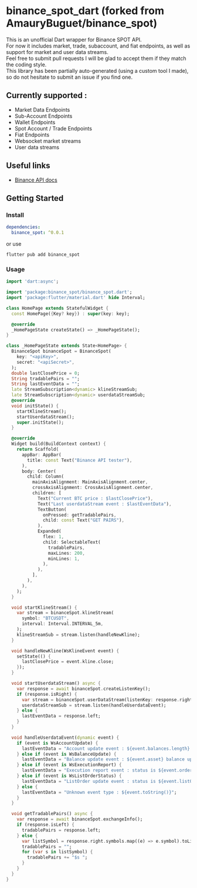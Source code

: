 # binance_spot_dart (forked from AmauryBuguet/binance_spot)

This is an unofficial Dart wrapper for Binance SPOT API.  
For now it includes market, trade, subaccount, and fiat endpoints, as well as support for market and user data streams.  
Feel free to submit pull requests I will be glad to accept them if they match the coding style.  
This library has been partially auto-generated (using a custom tool I made), so do not hesitate to submit an issue if you find one.  

## Currently supported :
* Market Data Endpoints
* Sub-Account Endpoints
* Wallet Endpoints
* Spot Account / Trade Endpoints
* Fiat Endpoints
* Websocket market streams
* User data streams

## Useful links
* [Binance API docs](https://binance-docs.github.io/apidocs/spot/en/)

## Getting Started
### Install
```yaml
dependencies:
  binance_spot: ^0.0.1
```

or use
```
flutter pub add binance_spot
```

### Usage
```dart
import 'dart:async';

import 'package:binance_spot/binance_spot.dart';
import 'package:flutter/material.dart' hide Interval;

class HomePage extends StatefulWidget {
  const HomePage({Key? key}) : super(key: key);

  @override
  _HomePageState createState() => _HomePageState();
}

class _HomePageState extends State<HomePage> {
  BinanceSpot binanceSpot = BinanceSpot(
    key: "<apiKey>",
    secret: "<apiSecret>",
  );
  double lastClosePrice = 0;
  String tradablePairs = "";
  String lastEventData = "";
  late StreamSubscription<dynamic> klineStreamSub;
  late StreamSubscription<dynamic> userdataStreamSub;
  @override
  void initState() {
    startKlineStream();
    startUserdataStream();
    super.initState();
  }

  @override
  Widget build(BuildContext context) {
    return Scaffold(
      appBar: AppBar(
        title: const Text("Binance API tester"),
      ),
      body: Center(
        child: Column(
          mainAxisAlignment: MainAxisAlignment.center,
          crossAxisAlignment: CrossAxisAlignment.center,
          children: [
            Text("Current BTC price : $lastClosePrice"),
            Text("Last userdataStream event : $lastEventData"),
            TextButton(
              onPressed: getTradablePairs,
              child: const Text("GET PAIRS"),
            ),
            Expanded(
              flex: 1,
              child: SelectableText(
                tradablePairs,
                maxLines: 200,
                minLines: 1,
              ),
            ),
          ],
        ),
      ),
    );
  }

  void startKlineStream() {
    var stream = binanceSpot.klineStream(
      symbol: "BTCUSDT",
      interval: Interval.INTERVAL_5m,
    );
    klineStreamSub = stream.listen(handleNewKline);
  }

  void handleNewKline(WsKlineEvent event) {
    setState(() {
      lastClosePrice = event.kline.close;
    });
  }

  void startUserdataStream() async {
    var response = await binanceSpot.createListenKey();
    if (response.isRight) {
      var stream = binanceSpot.userDataStream(listenKey: response.right);
      userdataStreamSub = stream.listen(handleUserdataEvent);
    } else {
      lastEventData = response.left;
    }
  }

  void handleUserdataEvent(dynamic event) {
    if (event is WsAccountUpdate) {
      lastEventData = "Account update event : ${event.balances.length} balances updated";
    } else if (event is WsBalanceUpdate) {
      lastEventData = "Balance update event : ${event.asset} balance updated";
    } else if (event is WsExecutionReport) {
      lastEventData = "Execution report event : status is ${event.orderStatus.toStr()}";
    } else if (event is WsListOrderStatus) {
      lastEventData = "ListOrder update event : status is ${event.listOrderStatus}";
    } else {
      lastEventData = "Unknown event type : ${event.toString()}";
    }
  }

  void getTradablePairs() async {
    var response = await binanceSpot.exchangeInfo();
    if (response.isLeft) {
      tradablePairs = response.left;
    } else {
      var listSymbol = response.right.symbols.map((e) => e.symbol).toList();
      tradablePairs = "";
      for (var s in listSymbol) {
        tradablePairs += "$s ";
      }
    }
  }
}

```
